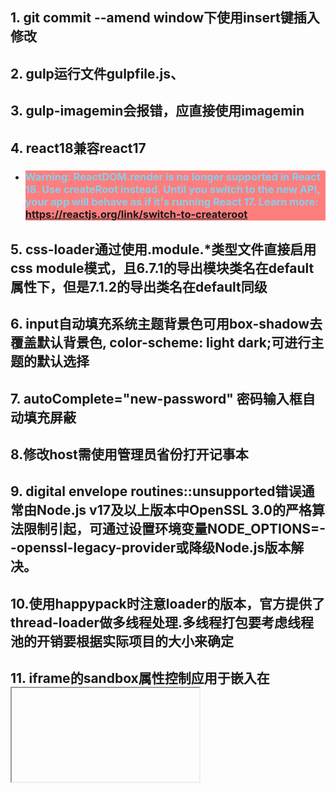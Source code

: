 
## 1. git commit --amend window下使用insert键插入修改

## 2. gulp运行文件gulpfile.js、

## 3. gulp-imagemin会报错，应直接使用imagemin

## 4. react18兼容react17
- ### <p style="color:skyblue; background: rgba(255,0,0,0.5)"> Warning: ReactDOM.render is no longer supported in React 18. Use createRoot instead. Until you switch to the new API, your app will behave as if it's running React 17. Learn more: https://reactjs.org/link/switch-to-createroot</p>

## 5. css-loader通过使用.module.*类型文件直接启用css module模式，且6.7.1的导出模块类名在default属性下，但是7.1.2的导出类名在default同级

## 6. input自动填充系统主题背景色可用box-shadow去覆盖默认背景色, color-scheme: light dark;可进行主题的默认选择

## 7. autoComplete="new-password" 密码输入框自动填充屏蔽

## 8.修改host需使用管理员省份打开记事本

## 9. ‌digital envelope routines::unsupported错误通常由Node.js v17及以上版本中OpenSSL 3.0的严格算法限制引起，可通过设置环境变量NODE_OPTIONS=--openssl-legacy-provider或降级Node.js版本解决。

## 10.使用happypack时注意loader的版本，官方提供了thread-loader做多线程处理.多线程打包要考虑线程池的开销要根据实际项目的大小来确定

## 11. iframe的sandbox属性控制应用于嵌入在 <iframe> 中的内容的限制。该属性的值可以为空以应用所有限制，也可以为空格分隔的标记以解除特定的限制

## 12. react state 18版本后均为异步, 之前在非react上下文为异步